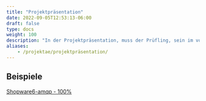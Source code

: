 ```yaml
---
title: "Projektpräsentation"
date: 2022-09-05T12:53:13-06:00
draft: false
type: docs
weight: 100
description: "In der Projektpräsentation, muss der Prüfling, sein im vorherigen Teil der Prüfung durchgeführtes Projekt, dem Prüfungsausschuss vorstellen."
aliases:
    - /projektae/projektpräsentation/
---
```


## Beispiele

[Shopware6-amqp - 100%](./Shopware6-amqp.pptx)  
